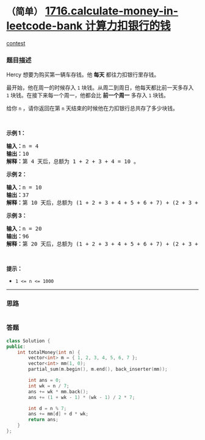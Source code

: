 # `（简单）` [1716.calculate-money-in-leetcode-bank 计算力扣银行的钱](https://leetcode-cn.com/problems/calculate-money-in-leetcode-bank/)

[contest](https://leetcode-cn.com/contest/biweekly-contest-43/problems/calculate-money-in-leetcode-bank/)

### 题目描述
<p>Hercy 想要为购买第一辆车存钱。他 <strong>每天</strong> 都往力扣银行里存钱。</p>

<p>最开始，他在周一的时候存入 <code>1</code>&nbsp;块钱。从周二到周日，他每天都比前一天多存入 <code>1</code>&nbsp;块钱。在接下来每一个周一，他都会比 <strong>前一个周一</strong> 多存入 <code>1</code>&nbsp;块钱。<span style=""> </span></p>

<p>给你&nbsp;<code>n</code>&nbsp;，请你返回在第 <code>n</code>&nbsp;天结束的时候他在力扣银行总共存了多少块钱。</p>

<p>&nbsp;</p>

<p><strong>示例 1：</strong></p>

<pre><b>输入：</b>n = 4
<b>输出：</b>10
<b>解释：</b>第 4 天后，总额为 1 + 2 + 3 + 4 = 10 。
</pre>

<p><strong>示例 2：</strong></p>

<pre><b>输入：</b>n = 10
<b>输出：</b>37
<b>解释：</b>第 10 天后，总额为 (1 + 2 + 3 + 4 + 5 + 6 + 7) + (2 + 3 + 4) = 37 。注意到第二个星期一，Hercy 存入 2 块钱。
</pre>

<p><strong>示例 3：</strong></p>

<pre><b>输入：</b>n = 20
<b>输出：</b>96
<b>解释：</b>第 20 天后，总额为 (1 + 2 + 3 + 4 + 5 + 6 + 7) + (2 + 3 + 4 + 5 + 6 + 7 + 8) + (3 + 4 + 5 + 6 + 7 + 8) = 96 。
</pre>

<p>&nbsp;</p>

<p><strong>提示：</strong></p>

<ul>
	<li><code>1 &lt;= n &lt;= 1000</code></li>
</ul>


---
### 思路
```
```



### 答题
``` C++
class Solution {
public:
    int totalMoney(int n) {
        vector<int> m = { 1, 2, 3, 4, 5, 6, 7 };
        vector<int> mm(1, 0);
        partial_sum(m.begin(), m.end(), back_inserter(mm));

        int ans = 0;
        int wk = n / 7;
        ans += wk * mm.back();
        ans += (1 + wk - 1) * (wk - 1) / 2 * 7;

        int d = n % 7;
        ans += mm[d] + d * wk;
        return ans;
    }
};
```




